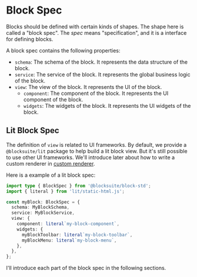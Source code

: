 # Block Spec

Blocks should be defined with certain kinds of shapes. The shape here is called a "block spec".
The _spec_ means "specification", and it is a interface for defining blocks.

A block spec contains the following properties:

- `schema`: The schema of the block. It represents the data structure of the block.
- `service`: The service of the block. It represents the global business logic of the block.
- `view`: The view of the block. It represents the UI of the block.
  - `component`: The component of the block. It represents the UI component of the block.
  - `widgets`: The widgets of the block. It represents the UI widgets of the block.

## Lit Block Spec

The definition of `view` is related to UI frameworks.
By default, we provide a `@blocksuite/lit` package to help build a lit block view.
But it's still possible to use other UI frameworks. We'll introduce later about how to write a custom renderer in [custom renderer](/#WIP).

Here is a example of a lit block spec:

```ts
import type { BlockSpec } from '@blocksuite/block-std';
import { literal } from 'lit/static-html.js';

const myBlock: BlockSpec = {
  schema: MyBlockSchema,
  service: MyBlockService,
  view: {
    component: literal`my-block-component`,
    widgets: {
      myBlockToolbar: literal`my-block-toolbar`,
      myBlockMenu: literal`my-block-menu`,
    },
  },
};
```

I'll introduce each part of the block spec in the following sections.
